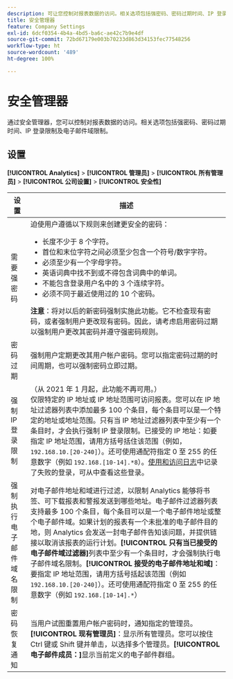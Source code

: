 ```yaml
---
description: 可让您控制对报表数据的访问。相关选项包括强密码、密码过期时间、IP 登录限制及电子邮件域限制。
title: 安全管理器
feature: Company Settings
exl-id: 6dcf0354-4b4a-4bd5-ba6c-ae42c7b9e4df
source-git-commit: 72bd67179e003b70233d863d34153fec77548256
workflow-type: ht
source-wordcount: '489'
ht-degree: 100%

---
```


# 安全管理器

通过安全管理器，您可以控制对报表数据的访问。相关选项包括强密码、密码过期时间、IP 登录限制及电子邮件域限制。

## 设置

**[!UICONTROL Analytics]** > **[!UICONTROL 管理员]** > **[!UICONTROL 所有管理员]** > **[!UICONTROL 公司设置]** > **[!UICONTROL 安全性]**

| 设置 | 描述 |
| --- | --- |
| 需要强密码 | 迫使用户遵循以下规则来创建更安全的密码： <ul><li>长度不少于 8 个字符。</li><li>首位和末位字符之间必须至少包含一个符号/数字字符。</li><li>必须至少有一个字母字符。</li><li>英语词典中找不到或不得包含词典中的单词。</li><li>不能包含登录用户名中的 3 个连续字符。</li><li>必须不同于最近使用过的 10 个密码。</li></ul>**注意**：将对以后的新密码强制实施此功能。它不检查现有密码，或者强制用户更改现有密码。因此，请考虑启用密码过期以强制用户更改其密码并遵守强密码规则。 |
| 密码过期 | 强制用户定期更改其用户帐户密码。您可以指定密码过期的时间周期，也可以强制密码立即过期。 |
| 强制 IP 登录限制 | （从 2021 年 1 月起，此功能不再可用。）<br>仅限特定的 IP 地址或 IP 地址范围可访问报表。您可以在 IP 地址过滤器列表中添加最多 100 个条目，每个条目可以是一个特定的地址或地址范围。只有当 IP 地址过滤器列表中至少有一个条目时，才会执行强制 IP 登录限制。已接受的 IP 地址：如要指定 IP 地址范围，请用方括号括住该范围（例如，`192.168.10.[20-240]`）。还可使用通配符指定 0 至 255 的任意数字（例如 `192.168.[10-14].*8`）。[使用和访问日志](https://experienceleague.adobe.com/docs/analytics/admin/admin-tools/logs.html#section_6FBAF92D9EA244809C45A78A2F0A7232)中记录了失败的登录，可从中查看这些登录。 |
| 强制执行电子邮件域名限制 | 对电子邮件地址和域进行过滤，以限制 Analytics 能够将书签、可下载报表和警报发送到哪些地址。电子邮件过滤器列表支持最多 100 个条目，每个条目可以是一个电子邮件地址或整个电子邮件域。如果计划的报表有一个未批准的电子邮件目的地，则 Analytics 会发送一封电子邮件告知该问题，并提供链接以取消该报表的运行计划。**[!UICONTROL 只有当已接受的电子邮件域过滤器]**&#x200B;列表中至少有一个条目时，才会强制执行电子邮件域名限制。**[!UICONTROL 接受的电子邮件地址和域]**：要指定 IP 地址范围，请用方括号括起该范围（例如 `192.168.10.[20-240]`）。还可使用通配符指定 0 至 255 的任意数字（例如 `192.168.[10-14].*`） |
| 密码恢复通知 | 当用户试图重置用户帐户密码时，通知指定的管理员。**[!UICONTROL 现有管理员]**：显示所有管理员。您可以按住 Ctrl 键或 Shift 键并单击，以选择多个管理员。**[!UICONTROL 电子邮件成员：]**&#x200B;显示当前定义的电子邮件群组。 |

